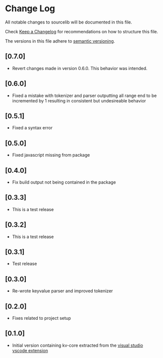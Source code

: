 # Change Log

All notable changes to sourcelib will be documented in this file.

Check [Keep a Changelog](http://keepachangelog.com/) for recommendations on how to structure this file.

The versions in this file adhere to [semantic versioning](https://semver.org/).

## [0.7.0]

- Revert changes made in version 0.6.0. This behavior was intended.

## [0.6.0]

- Fixed a mistake with tokenizer and parser outputting all range end to be incremented by 1 resulting in consistent but undesireable behavior

## [0.5.1]

- Fixed a syntax error

## [0.5.0]

- Fixed javascript missing from package

## [0.4.0]

- Fix build output not being contained in the package

## [0.3.3]

- This is a test release

## [0.3.2]

- This is a test release

## [0.3.1]

- Test release

## [0.3.0]

- Re-wrote keyvalue parser and improved tokenizer

## [0.2.0]

- Fixes related to project setup

## [0.1.0]

- Initial version containing kv-core extracted from the [visual studio vscode extension](https://github.com/StefanH-AT/Source-Engine-VSCode-Extension)